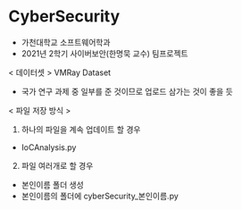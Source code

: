 # CyberSecurity
- 가천대학교 소프트웨어학과
- 2021년 2학기 사이버보안(한명묵 교수) 팀프로젝트


< 데이터셋 >
VMRay Dataset
- 국가 연구 과제 중 일부를 준 것이므로 업로드 삼가는 것이 좋을 듯


< 파일 저장 방식 >
1. 하나의 파일을 계속 업데이트 할 경우
- IoCAnalysis.py

2. 파일 여러개로 할 경우
- 본인이름 폴더 생성
- 본인이름의 폴더에 cyberSecurity_본인이름.py
